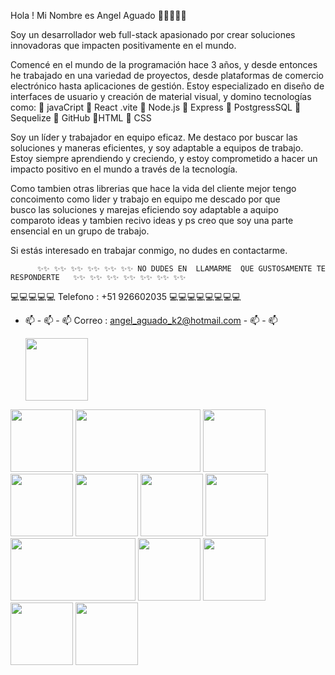 Hola ! Mi Nombre es  Angel Aguado 👋👋👋👋👋


Soy un desarrollador web full-stack apasionado por crear soluciones innovadoras que impacten positivamente en el mundo.

Comencé en el mundo de la programación hace 3 años, y desde entonces he trabajado en una variedad de proyectos, desde plataformas de comercio electrónico hasta aplicaciones de gestión. Estoy especializado en diseño de interfaces de usuario y creación de material visual, y domino tecnologías como:
 🚀 javaCript
    🚀 React .vite 
    🚀 Node.js
    🚀 Express 
    🚀 PostgressSQL
    🚀 Sequelize 
    🚀 GitHub
    🚀HTML 
    🚀 CSS 

Soy un líder y trabajador en equipo eficaz. Me destaco por buscar las soluciones y maneras eficientes, y soy adaptable a equipos de trabajo. Estoy siempre aprendiendo y creciendo, y estoy comprometido a hacer un impacto positivo en el mundo a través de la tecnología.


 Como tambien  otras librerias que  hace  la vida del  cliente  mejor  tengo concoimento  como  lider y trabajo en equipo  me descado por que  
  busco  las  soluciones  y marejas eficiendo  soy adaptable  a  aquipo comparoto  ideas  y tambien recivo  ideas  y  ps  creo que soy  una 
   parte ensencial en  un  grupo de  trabajo.

Si estás interesado en trabajar conmigo, no dudes en contactarme.

          ✨✨ ✨✨ ✨✨ ✨✨ ✨✨ ✨✨ NO DUDES EN  LLAMARME  QUE GUSTOSAMENTE TE RESPONDERTE   ✨✨ ✨✨ ✨✨ ✨✨ ✨✨ ✨✨ ✨✨ 
  💻💻💻💻💻 Telefono : +51 926602035 💻💻💻💻💻💻💻💻
 - 📫 - 📫 - 📫 Correo : angel_aguado_k2@hotmail.com   - 📫 - 📫

    
    
   <img src="https://github.com/Angelaguado96/Angelaguado96/assets/133174571/a8ecf277-2ee7-4587-89b2-1ecfe9c55c1c" width="100" height="100">
  <img src="https://github.com/Angelaguado96/Angelaguado96/assets/133174571/ed5b86a8-bc65-4212-a4a2-f23de25f3366" width="100" height="100">
 <img src="https://github.com/Angelaguado96/Angelaguado96/assets/133174571/18381ff9-1e14-41e9-8d8e-e0dcf621a8aa" width="200" height="100">
<img src="https://github.com/Angelaguado96/Angelaguado96/assets/133174571/78835ab9-984a-4f9f-ac58-e4fa3ff9498a" width="100" height="100">
<img src="https://github.com/Angelaguado96/Angelaguado96/assets/133174571/414ebd64-fcec-4351-858b-050973950151" width="100" height="100">
<img src="https://github.com/Angelaguado96/Angelaguado96/assets/133174571/23b9b88a-0898-41e0-943d-ac58385c0c6d" width="100" height="100">
<img src="https://github.com/Angelaguado96/Angelaguado96/assets/133174571/7f3d4a61-5fed-4dea-b25b-005f93f2221e" width="100" height="100">
<img src="https://github.com/Angelaguado96/Angelaguado96/assets/133174571/cbfb0d5c-21c8-4887-97fd-6ab50dd9ae30" width="100" height="100">
<img src="https://github.com/Angelaguado96/Angelaguado96/assets/133174571/77687e47-677f-4f01-b0b1-16c94468b329" width="200" height="100">
<img src="https://github.com/Angelaguado96/Angelaguado96/assets/133174571/31226039-cf20-45c9-9d95-6332f291fbf0" width="100" height="100">
<img src="https://github.com/Angelaguado96/Angelaguado96/assets/133174571/ea16364c-4111-4513-b5f4-25c5a9529e8d" width="100" height="100">
<img src="https://github.com/Angelaguado96/Angelaguado96/assets/133174571/727c2516-0b2c-4a48-8e06-dbcc3b3d9679" width="100" height="100">
<img src="https://github.com/Angelaguado96/Angelaguado96/assets/133174571/a840231e-0a5d-406f-ba75-c304081933e2" width="100" height="100">






